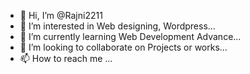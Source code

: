 - 👋 Hi, I’m @Rajni2211
- 👀 I’m interested in Web designing, Wordpress...
- 🌱 I’m currently learning Web Development Advance...
- 💞️ I’m looking to collaborate on Projects or works...
- 📫 How to reach me  ...

<!---
Rajni2211/Rajni2211 is a ✨ special ✨ repository because its `README.md` (this file) appears on your GitHub profile.
You can click the Preview link to take a look at your changes.
--->
